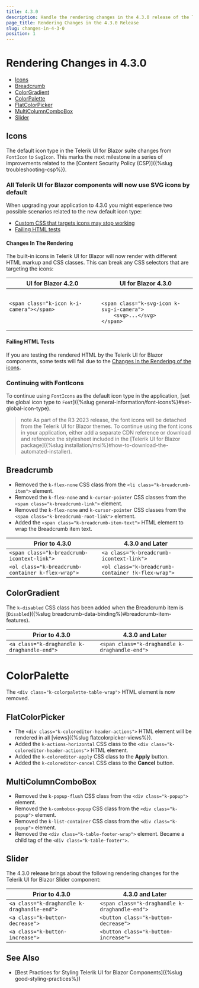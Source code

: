 ```yaml
---
title: 4.3.0
description: Handle the rendering changes in the 4.3.0 release of the Telerik UI for Blazor components.
page_title: Rendering Changes in the 4.3.0 Release
slug: changes-in-4-3-0
position: 1
---
```


# Rendering Changes in 4.3.0

* [Icons](#icons)
* [Breadcrumb](#breadcrumb)
* [ColorGradient](#colorgradient)
* [ColorPalette](#colorpalette)
* [FlatColorPicker](#flatcolorpicker)
* [MultiColumnComboBox](#multicolumncombobox)
* [Slider](#slider)


## Icons

The default icon type in the Telerik UI for Blazor suite changes from `FontIcon` to `SvgIcon`. This marks the next milestone in a series of improvements related to the [Content Security Policy (CSP)]({%slug troubleshooting-csp%}).

### All Telerik UI for Blazor components will now use SVG icons by default

When upgrading your application to 4.3.0 you might experience two possible scenarios related to the new default icon type:

* [Custom CSS that targets icons may stop working](#changes-in-the-rendering)
* [Failing HTML tests](#failing-html-tests)

#### Changes In The Rendering

The built-in icons in Telerik UI for Blazor will now render with different HTML markup and CSS classes. This can break any CSS selectors that are targeting the icons:

<table>
    <thead>
        <tr>
            <th>UI for Blazor 4.2.0</th>
            <th>UI for Blazor 4.3.0</th>
        </tr>
    </thead>
    <tbody>
        <tr>
            <td style="vertical-align:top">
<pre><code>
&lt;span class="k-icon k-i-camera"&gt;&lt;/span&gt;
</code></pre>
            </td>
            <td style="vertical-align:top">
<pre><code>
&lt;span class="k-svg-icon k-svg-i-camera"&gt;
    &lt;svg&gt;...&lt;/svg&gt;
&lt;/span&gt;
</code></pre>
            </td>
        </tr>
    </tbody>
</table>

#### Failing HTML Tests

If you are testing the rendered HTML by the Telerik UI for Blazor components, some tests will fail due to the [Changes In the Rendering of the icons](#changes-in-the-rendering).

### Continuing with FontIcons

To continue using `FontIcons` as the default icon type in the application, [set the global icon type to `Font`]({%slug general-information/font-icons%}#set-global-icon-type).

>note As part of the R3 2023 release, the font icons will be detached from the Telerik UI for Blazor themes. To continue using the font icons in your application, either add a separate CDN reference or download and reference the stylesheet included in the [Telerik UI for Blazor package]({%slug installation/msi%}#how-to-download-the-automated-installer).

## Breadcrumb

* Removed the `k-flex-none` CSS class from the `<li class="k-breadcrumb-item">` element.
* Removed the `k-flex-none` and `k-cursor-pointer` CSS classes from the `<span class="k-breadcrumb-link">` element.
* Removed the `k-flex-none` and `k-cursor-pointer` CSS classes from the `<span class="k-breadcrumb-root-link">` element.
* Added the `<span class="k-breadcrumb-item-text">` HTML element to wrap the Breadcrumb item text.

| Prior to 4.3.0 | 4.3.0 and Later |
|---|---|
| `<span class="k-breadcrumb-icontext-link">` | `<a class="k-breadcrumb-icontext-link">` |
| `<ol class="k-breadcrumb-container k-flex-wrap">` | `<ol class="k-breadcrumb-container !k-flex-wrap">` |

## ColorGradient

The `k-disabled` CSS class has been added when the Breadcrumb item is [`Disabled`]({%slug breadcrumb-data-binding%}#breadcrumb-item-features).

| Prior to 4.3.0 | 4.3.0 and Later |
|---|---|
| `<a class="k-draghandle k-draghandle-end">` | `<span class="k-draghandle k-draghandle-end">` |

# ColorPalette

The `<div class="k-colorpalette-table-wrap">` HTML element is now removed.

## FlatColorPicker

* The `<div class="k-coloreditor-header-actions">` HTML element will be rendered in all [views]({%slug flatcolorpicker-views%}).
* Added the `k-actions-horizontal` CSS class to the `<div class="k-coloreditor-header-actions">` HTML element.
* Added the `k-coloreditor-apply` CSS class to the **Apply** button.
* Added the `k-coloreditor-cancel` CSS class to the **Cancel** button.

## MultiColumnComboBox

* Removed the `k-popup-flush` CSS class from the `<div class="k-popup">` element.
* Removed the `k-combobox-popup` CSS class from the `<div class="k-popup">` element.
* Removed the `k-list-container` CSS class from the `<div class="k-popup">` element.
* Removed the `<div class="k-table-footer-wrap">` element. Became a child tag of the `<div class="k-table-footer">`.

## Slider

The 4.3.0 release brings about the following rendering changes for the Telerik UI for Blazor Slider component:

| Prior to 4.3.0 | 4.3.0 and Later |
|---|---|
| `<a class="k-draghandle k-draghandle-end">` | `<span class="k-draghandle k-draghandle-end">` |
| `<a class="k-button-decrease">` | `<button class="k-button-decrease">` |
| `<a class="k-button-increase">` | `<button class="k-button-increase">` |


## See Also

* [Best Practices for Styling Telerik UI for Blazor Components]({%slug good-styling-practices%})
